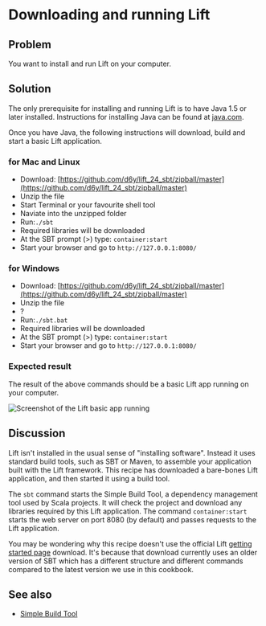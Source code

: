 Downloading and running Lift 
=============================

Problem
-------

You want to install and run Lift on your computer.

Solution
---------

The only prerequisite for installing and running Lift is to have Java 1.5 or later installed.  Instructions for installing Java can be found at [java.com](http://java.com/en/download/manual.jsp).

Once you have Java, the following instructions will download, build and start a basic Lift application.

### for Mac and Linux ###

* Download: [https://github.com/d6y/lift_24_sbt/zipball/master](https://github.com/d6y/lift_24_sbt/zipball/master)
* Unzip the file
* Start Terminal or your favourite shell tool
* Naviate into the unzipped folder
* Run:`./sbt` 
* Required libraries will be downloaded
* At the SBT prompt (>) type: `container:start`
* Start your browser and go to `http://127.0.0.1:8080/`


### for Windows ###

* Download: [https://github.com/d6y/lift_24_sbt/zipball/master](https://github.com/d6y/lift_24_sbt/zipball/master)
* Unzip the file
* ?
* Run:`./sbt.bat` 
* Required libraries will be downloaded
* At the SBT prompt (>) type: `container:start`
* Start your browser and go to `http://127.0.0.1:8080/`


### Expected result ###

The result of the above commands should be a basic Lift app running on your computer.

![Screenshot of the Lift basic app running](../img/running_lift_basic_browser_small.jpg "Lift Basic app in a browser")



Discussion
----------

Lift isn't installed in the usual sense of "installing software".  Instead it uses standard build tools, such as SBT or Maven, to assemble your application built with the Lift framework. This recipe has downloaded a bare-bones Lift application, and then started it using a build tool.

The `sbt` command starts the Simple Build Tool, a dependency management tool used by Scala projects.  It will check the project and download any libraries required by this Lift application.  The command `container:start` starts the web server on port 8080 (by default) and passes requests to the Lift application.

You may be wondering why this recipe doesn't use the official Lift [getting started page](http://liftweb.net/getting_started) download.  It's because that download currently uses an older version of SBT which has a different structure and different commands compared to the latest version we use in this cookbook.

See also
--------

* [Simple Build Tool](https://github.com/harrah/xsbt/wiki)


